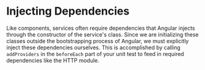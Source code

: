 # Injecting Dependencies

Like components, services often require dependencies that Angular injects through the constructor of the service's class. Since we are initializing these classes outside the bootstrapping process of Angular, we must explicitly inject these dependencies ourselves. This is accomplished by calling `addProviders` in the `beforeEach` part of your unit test to feed in required dependencies like the HTTP module.
